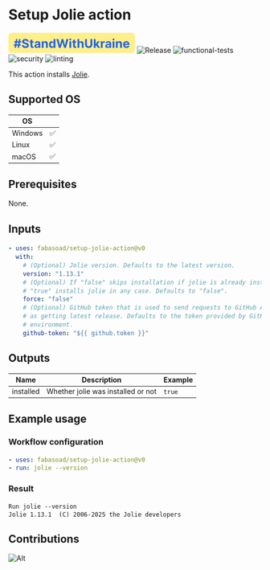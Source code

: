 # Setup Jolie action

[![Stand With Ukraine](https://raw.githubusercontent.com/vshymanskyy/StandWithUkraine/main/badges/StandWithUkraine.svg)](https://stand-with-ukraine.pp.ua)
![Release](https://img.shields.io/github/v/release/fabasoad/setup-jolie-action?include_prereleases)
![functional-tests](https://github.com/fabasoad/setup-jolie-action/actions/workflows/functional-tests.yml/badge.svg)
![security](https://github.com/fabasoad/setup-jolie-action/actions/workflows/security.yml/badge.svg)
![linting](https://github.com/fabasoad/setup-jolie-action/actions/workflows/linting.yml/badge.svg)

This action installs [Jolie](https://www.jolie-lang.org).

## Supported OS

<!-- prettier-ignore-start -->
| OS      |                    |
|---------|--------------------|
| Windows | :white_check_mark: |
| Linux   | :white_check_mark: |
| macOS   | :white_check_mark: |
<!-- prettier-ignore-end -->

## Prerequisites

None.

## Inputs

```yaml
- uses: fabasoad/setup-jolie-action@v0
  with:
    # (Optional) Jolie version. Defaults to the latest version.
    version: "1.13.1"
    # (Optional) If "false" skips installation if jolie is already installed. If
    # "true" installs jolie in any case. Defaults to "false".
    force: "false"
    # (Optional) GitHub token that is used to send requests to GitHub API such
    # as getting latest release. Defaults to the token provided by GitHub Actions
    # environment.
    github-token: "${{ github.token }}"
```

## Outputs

<!-- prettier-ignore-start -->
| Name      | Description                        | Example |
|-----------|------------------------------------|---------|
| installed | Whether jolie was installed or not | `true`  |
<!-- prettier-ignore-end -->

## Example usage

### Workflow configuration

```yaml
- uses: fabasoad/setup-jolie-action@v0
- run: jolie --version
```

### Result

```shell
Run jolie --version
Jolie 1.13.1  (C) 2006-2025 the Jolie developers
```

## Contributions

![Alt](https://repobeats.axiom.co/api/embed/f26a1f85749c86ba63dbd4d7227a24f091a2e678.svg "Repobeats analytics image")
